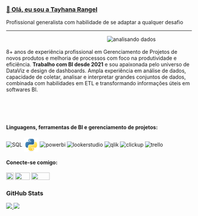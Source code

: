 <h3><a href="https://sites.google.com/view/tayhana-rangel/p%C3%A1gina-inicial" target="_blank">👋 Olá, eu sou a Tayhana Rangel</a></h3>
<p style= "font-weight=10px">Profissional generalista com habilidade de se adaptar a qualquer desafio</p>
<hr>

<div>
<img src="https://cdn.icon-icons.com/icons2/1881/PNG/512/iconfinder-social-media-work-4341270_120574.png" alt="analisando dados" align="right" width="230"/>
<p align="left" style="font-weight=10px"><br><br>8+ anos de experiência profissional em Gerenciamento de Projetos de novos produtos e melhoria de processos com foco na produtividade e eficiência. <b>Trabalho com BI desde 2021</b> e sou apaixonada pelo universo de DataViz e design de dashboards. Ampla experiência em análise de dados, capacidade de coletar, analisar e interpretar grandes conjuntos de dados, combinada com habilidades em ETL e transformando informações úteis em softwares BI.</p>
<div>

<br>
<br>
<br>

<div>
    <h4>Linguagens, ferramentas de BI e gerenciamento de projetos:</h4>
        <img align="center" alt="SQL" height="30" width="70" src="https://upload.wikimedia.org/wikipedia/commons/8/87/Sql_data_base_with_logo.png">
        <img align="center" alt="Python" height="40" width="40" src="https://raw.githubusercontent.com/devicons/devicon/master/icons/python/python-original.svg">
        <img align="center" alt="powerbi" height="30" width="30" src="https://upload.wikimedia.org/wikipedia/commons/c/cf/New_Power_BI_Logo.svg">
        <img align="center" alt="lookerstudio" height="60" width="60" src="https://upload.wikimedia.org/wikipedia/commons/4/4c/Looker.svg">
        <img align="center" alt="qlik" height="60" width="60" src="https://upload.wikimedia.org/wikipedia/commons/3/32/Qlik_Logo.svg">
        <img align="center" alt="clickup" height="30" src="https://seeklogo.com/images/C/clickup-symbol-logo-BB24230BBB-seeklogo.com.png">
        <img align="center" alt="trello" height="40" width="40" src="https://cdn.icon-icons.com/icons2/3041/PNG/512/trello_logo_icon_189227.png">
</div>

<div>
 <h4>Conecte-se comigo:</h4>
 <a href="https://www.linkedin.com/in/tayhanafonseca/" target="_blank"><img height="20" width="20" src="https://raw.githubusercontent.com/rahuldkjain/github-profile-readme-generator/master/src/images/icons/Social/linked-in-alt.svg" target="_blank"></a>
 <a href="mailto:tayhanarangel@gmail.com" target="_blank"><img height="20" width="40" src="https://1000logos.net/wp-content/uploads/2021/05/Gmail-logo.png" target="_blank"></a>
 <a href="https://sites.google.com/view/tayhana-rangel/p%C3%A1gina-inicial" target="_blank"><img height="20" width="50" src="https://img.shields.io/badge/-Site Pessoal-lightgray?style=for-the-badge&=appveyor" target="_blank"></a>
 </div>

<div>
 <h3>GitHub Stats</h3>
 <a href="https://https://github.com/Tayrangel">
 <img height="180em" src="https://github-readme-stats.vercel.app/api?username=tayrangel&show_icons=true&theme=tokyonight">
 <img height="130em" src="https://github-readme-stats.vercel.app/api/top-langs/?username=tayrangel&layout=compact&theme=tokyonight">
</div>
